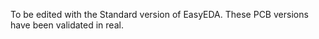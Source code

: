 
To be edited with the Standard version of EasyEDA. These PCB versions have been validated in real.
